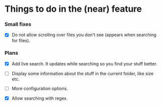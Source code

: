 # Things to do in the (near) feature

### Small fixes

- [x] Do not allow scrolling over files you don't see (appears when searching for files).

### Plans

- [x] Add live search. It updates while searching so you find your stuff better.

- [ ] Display some information about the stuff in the current folder, like size etc.
- [ ] More configuration options.
- [x] Allow searching with regex.
